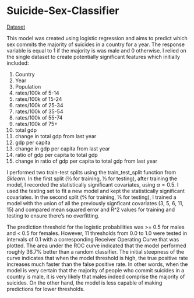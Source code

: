 # Suicide-Sex-Classifier
[Dataset](https://www.kaggle.com/datasets/russellyates88/suicide-rates-overview-1985-to-2016)

This model was created using logistic regression and aims to predict which sex commits the majority of suicides in a country for a year.
The response variable is equal to 1 if the majority is was male and 0 otherwise.
I relied on the single dataset to create potentially significant features which initially included: 
1. Country
2. Year
3. Population
4. rates/100k of 5-14
5. rates/100k of 15-24
6. rates/100k  of 25-34 
7. rates/100k of 35-54
8. rates/100k of 55-74
9. rates/100k of 75+
10. total gdp 
11. change in total gdp from last year
12. gdp per capita
13. change in gdp per capita from last year
14. ratio of gdp per capita to total gdp
15. change in ratio of gdp per capita to total gdp from last year

I performed two train-test splits using the train_test_split function from _Sklearn_.
In the first split (⅔ for training, ⅓ for testing), after training the model, I recorded the statistically significant covariates, using $\alpha = 0.5$.
I used the testing set to fit a new model and kept the statistically significant covariates.
In the second split (⅘ for training, ⅕ for testing), I trained a model with the union of all the previously signficant covariates (3, 5, 6, 11, 15) and compared mean squared error and R^2 values for training and testing to ensure there’s no overfitting.


The prediction threshold for the logistic probabilities was >= 0.5 for males and < 0.5 for females. However, 11 thresholds from 0.0 to 1.0 were tested in intervals of 0.1 with a corresponding Receiver Operating Curve that was plotted. The area under the ROC curve indicated that the model performed roughly 36.7% better than a random classifier. The initial steepness
of the curve indicates that when the model threshold is high, the true positive rate increases much faster than the false positive rate. In other words, when the model is very certain that the majority of people who commit suicides in a country is male, it is very likely that males indeed comprise the majority of suicides. On the other hand, the model is less capable of making predictions for lower thresholds.
